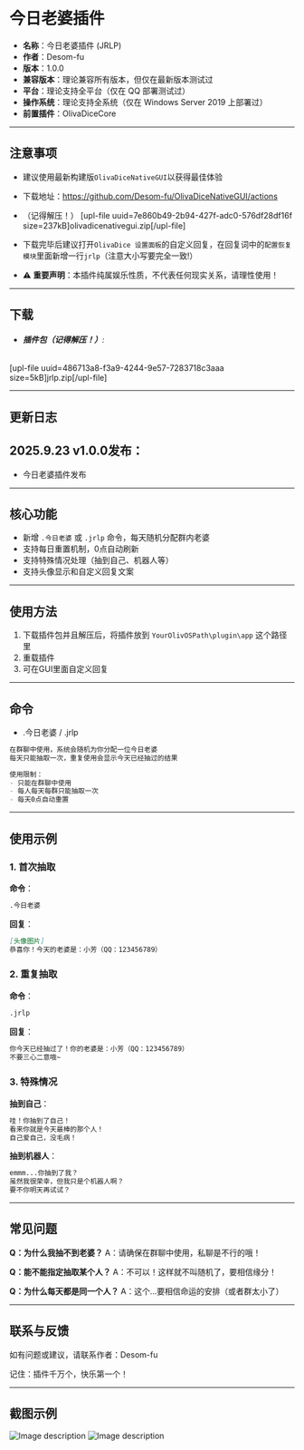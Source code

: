 # 今日老婆插件

- **名称**​：今日老婆插件 (JRLP)
- ​**作者**​：Desom-fu
- ​**版本**​：1.0.0
- ​**兼容版本**​：理论兼容所有版本，但仅在最新版本测试过
- ​**平台**​：理论支持全平台（仅在 QQ 部署测试过）
- ​**操作系统**​：理论支持全系统（仅在 Windows Server 2019 上部署过）
- **前置插件**：OlivaDiceCore

---

## 注意事项

- 建议使用最新构建版`OlivaDiceNativeGUI`以获得最佳体验
- 下载地址：https://github.com/Desom-fu/OlivaDiceNativeGUI/actions
- （记得解压！）
[upl-file uuid=7e860b49-2b94-427f-adc0-576df28df16f size=237kB]olivadicenativegui.zip[/upl-file]

- 下载完毕后建议打开`OlivaDice 设置面板`的自定义回复，在回复词中的`配置恢复模块`里面新增一行`jrlp`（注意大小写要完全一致!）

- ⚠️ **重要声明**：本插件纯属娱乐性质，不代表任何现实关系，请理性使用！

---

## 下载

- ###### ​**插件包（记得解压！）** ​:
[upl-file uuid=486713a8-f3a9-4244-9e57-7283718c3aaa size=5kB]jrlp.zip[/upl-file]

---

## 更新日志

## 2025.9.23 v1.0.0发布：
- 今日老婆插件发布

---

## 核心功能

- 新增 `.今日老婆` 或 `.jrlp` 命令，每天随机分配群内老婆
- 支持每日重置机制，0点自动刷新
- 支持特殊情况处理（抽到自己、机器人等）
- 支持头像显示和自定义回复文案

---

## 使用方法

1. 下载插件包并且解压后，将插件放到 `YourOlivOSPath\plugin\app` 这个路径里
2. 重载插件
3. 可在GUI里面自定义回复

---

## 命令

- .今日老婆 / .jrlp

```markdown
在群聊中使用，系统会随机为你分配一位今日老婆
每天只能抽取一次，重复使用会显示今天已经抽过的结果

使用限制：
- 只能在群聊中使用
- 每人每天每群只能抽取一次  
- 每天0点自动重置
```

---

## 使用示例

### 1. 首次抽取

**命令**​：

```markdown
.今日老婆
```

​**回复**​：

```markdown
[头像图片]
恭喜你！今天的老婆是：小芳（QQ：123456789）
```

### 2. 重复抽取

**命令**​：

```markdown
.jrlp
```

​**回复**​：

```markdown
你今天已经抽过了！你的老婆是：小芳（QQ：123456789）
不要三心二意哦~
```

### 3. 特殊情况

**抽到自己**：
```markdown
哇！你抽到了自己！
看来你就是今天最棒的那个人！
自己爱自己，没毛病！
```

**抽到机器人**：
```markdown
emmm...你抽到了我？
虽然我很荣幸，但我只是个机器人啊？
要不你明天再试试？
```

---

## 常见问题

**Q：为什么我抽不到老婆？**
A：请确保在群聊中使用，私聊是不行的哦！

**Q：能不能指定抽取某个人？**
A：不可以！这样就不叫随机了，要相信缘分！

**Q：为什么每天都是同一个人？**
A：这个...要相信命运的安排（或者群太小了）

---

## 联系与反馈

如有问题或建议，请联系作者：Desom-fu

记住：插件千万个，快乐第一个！

---

## 截图示例
![Image description](https://forum.olivos.run/assets/files/2025-09-23/1758602927-485258-qq-1758602914781.png)
![Image description](https://forum.olivos.run/assets/files/2025-09-23/1758602944-78459-image.png)